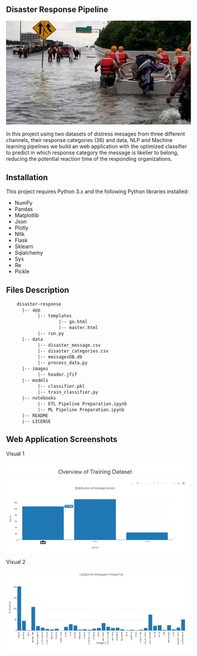 ## Disaster Response Pipeline

![image info](./images/header.jfif)

In this project using two datasets of distress mesages from three different channels, their response categories (36) and data, NLP and Machine learning pipelines we build an web application with the optimized classifier to predict in which response category the message is likelier to belong, reducing the potential reaction time of the responding organizations.

## Installation

This project requires Python 3.x and the following Python libraries installed:

- NumPy
- Pandas
- Matplotlib
- Json
- Plotly
- Nltk
- Flask
- Sklearn
- Sqlalchemy
- Sys
- Re
- Pickle


## Files Description

        disaster-response
          |-- app
                |-- templates
                        |-- go.html
                        |-- master.html
                |-- run.py
          |-- data
                |-- disaster_message.csv
                |-- disaster_categories.csv
                |-- messagesDB.db
                |-- process_data.py
          |-- images
                |-- header.jfif
          |-- models
                |-- classifier.pkl
                |-- train_classifier.py
          |-- notebooks
                |-- ETL Pipeline Preparation.ipynb
                |-- ML Pipeline Preparation.ipynb
          |-- README
          |-- LICENSE

## Web Application Screenshots

Visual 1

![image info](./images/graph1.jpg)

Visual 2

![image info](./images/graph2.jpg)
